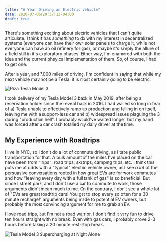 ```yaml
---
title: "A Year Driving an Electric Vehicle"
date: 2020-07-06T20:37:13-04:00
draft: true
---
```


There's something exciting about electric vehicles that I can't quite
articulate. I think it has _something_ to do with my interest in decentralized
systems (everyone can have their own solar panels to charge it, while not
everyone can have an oil refinery for gas), or maybe it's simply the allure of a
field still in it's exploratory phases. Either way, I'm enamored with both the
idea and the current phsyical implementation of them. So, of course, I had to
get one.

After a year, and 7,000 miles of driving, I'm confident in saying that while my
next vehicle may not be a Tesla, it is most certainly going to be electric.

![Riza Tesla Model 3](https://f.ipv7.sh/puqoyg.JPG)

I took delivery of my Tesla Model 3 back in May 2019, after being a reservation
holder since the reveal back in 2016. I had waited so long in fear of a) Tesla
unable to effectively ramp up production and falling in on itself, leaving me
with a support-less car and b) widespread issues plaguing the 3 during
"production hell". I probably would've waited longer, but my hand was forced
after a car crash totalled my daily driver at the time.

## My Experience with Roadtrips

I live in NYC, so I don't do a lot of commute driving, as I take public
transportation for that. A bulk amount of the miles I've placed on the car have
been from "trips": road trips, ski trips, camping trips, etc. I think this puts
me at odds with a "typical" electric vehicle owner, as I see _a lot_ of the
persuasive conversations rooted in how great EVs are for work commutes and how
"leaving every day with a full tank of gas" is so beneficial. But since I street
park, and I don't use a car to commute to work, those arguments didn't mean much
to me. On the contrary, I don't see a whole lot of "EVs are great roadtrip cars!
You get to stop every so often for a 30 minute recharge!" arguments being made
to potential EV owners, but probably the most convincing argument for
me to grab an EV.

I love road trips, but I'm not a road warrior. I don't find it very fun to drive
ten hours straight with no break. Even with gas cars, I probably drove 2-3 hours
before taking a 20 minute rest-stop break.

![Tesla Model 3 Supercharging at Night Alone](https://f.ipv7.sh/snpzls.jpeg)
